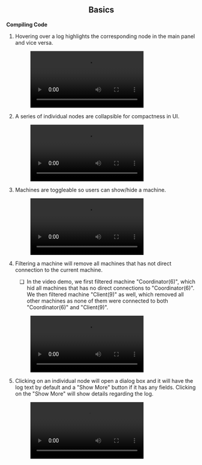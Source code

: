 <style>
	ul li {
		padding-left: 0.5em;
	}
	ul li::marker {
		content: attr(data-icon);
		font-size: 1em;
	}

	.md-typeset h1,
	.md-content__button {
		display: none;
	}
</style>

<div align="center">
  <h2>Basics</h2>
</div>

**Compiling Code**

1. Hovering over a log highlights the corresponding node in the main panel and vice versa.
	
	<figure class="video_container">
		<video controls="true" allowfullscreen="true">
			<source src="https://github.com/p-org/peasy-ide-vscode/assets/137958518/3c7a1246-a3d7-4b6c-893f-1a0492aa30f0" type="video/mp4"/>
		</video>
	</figure>

2. A series of individual nodes are collapsible for compactness in UI.

	<figure class="video_container">
		<video controls="true" allowfullscreen="true">
			<source src="https://github.com/p-org/peasy-ide-vscode/assets/137958518/236a2926-a177-4381-894f-92ce38d86ca8" type="video/mp4"/>
		</video>
	</figure>

3. Machines are toggleable so users can show/hide a machine.

	<figure class="video_container">
		<video controls="true" allowfullscreen="true">
			<source src="https://github.com/p-org/peasy-ide-vscode/assets/137958518/4d1c24aa-89d0-4713-9dbf-174ef9cd746d" type="video/mp4"/>
		</video>
	</figure>

4. Filtering a machine will remove all machines that has not direct connection to the current machine. 

	<ul>
		<li data-icon="❑">
			In the video demo, we first filtered machine "Coordinator(6)", which hid all machines that has no direct connections to "Coordinator(6)". We then filtered machine "Client(9)" as well, which removed all other machines as none of them were connected to both "Coordinator(6)" and "Client(9)".
		</li>
	</ul>

	<figure class="video_container">
		<video controls="true" allowfullscreen="true">
			<source src="https://github.com/p-org/peasy-ide-vscode/assets/137958518/cf74af1c-bc1c-4c01-b2ae-0a8a0166e28c" type="video/mp4"/>
		</video>
	</figure>

5. Clicking on an individual node will open a dialog box and it will have the log text by default and a "Show More" button if it has any fields. Clicking on the "Show More" will show details regarding the log.

	<figure class="video_container">
		<video controls="true" allowfullscreen="true">
			<source src="https://github.com/p-org/peasy-ide-vscode/assets/137958518/13bfcbfa-6b57-49b4-87fa-929800b6b7a3" type="video/mp4"/>
		</video>
	</figure>
